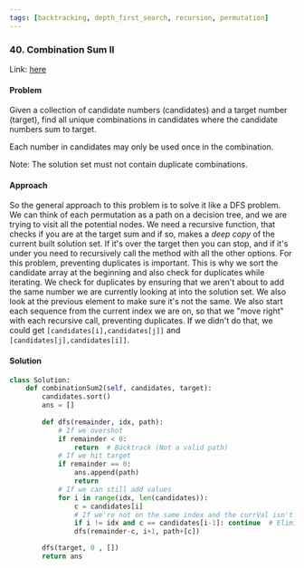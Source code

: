```yaml
---
tags: [backtracking, depth_first_search, recursion, permutation]
---
```


### 40. Combination Sum II

Link: [here](https://leetcode.com/problems/combination-sum-ii/)

#### Problem
Given a collection of candidate numbers (candidates) and a target number (target), find all unique combinations in candidates where the candidate numbers sum to target.

Each number in candidates may only be used once in the combination.

Note: The solution set must not contain duplicate combinations.

#### Approach
So the general approach to this problem is to solve it like a DFS problem. We can think of each permutation as a path on a decision tree, and we are trying to visit all the potential nodes. 
We need a recursive function, that checks if you are at the target sum and if so, makes a *deep copy* of the current built solution set. If it's over the target then you can stop, and if it's under you need to recursively call the method with all the other options.
For this problem, preventing duplicates is important. This is why we sort the candidate array at the beginning and also check for duplicates while iterating. We check for duplicates by ensuring that we aren't about to add the same number we are currently looking at into the solution set. We also look at the previous element to make sure it's not the same. We also start each sequence from the current index we are on, so that we "move right" with each recursive call, preventing duplicates. If we didn't do that, we could get `[candidates[i],candidates[j]]` and `[candidates[j],candidates[i]]`.

#### Solution
```python 
class Solution:
    def combinationSum2(self, candidates, target):
        candidates.sort()
        ans = []
        
        def dfs(remainder, idx, path):
            # If we overshot
            if remainder < 0:
                return  # Backtrack (Not a valid path)
            # If we hit target
            if remainder == 0:
                ans.append(path)
                return
            # If we can still add values
            for i in range(idx, len(candidates)):
                c = candidates[i]
                # If we're not on the same index and the currVal isn't a dupe
                if i != idx and c == candidates[i-1]: continue  # Eliminates duplicates
                dfs(remainder-c, i+1, path+[c])

        dfs(target, 0 , [])
        return ans
```

